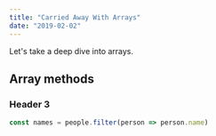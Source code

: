 ```yaml
---
title: "Carried Away With Arrays"
date: "2019-02-02"
---
```


Let's take a deep dive into arrays.

## Array methods

### Header 3

<!-- prettier-ignore -->
```javascript
const names = people.filter(person => person.name)
```
